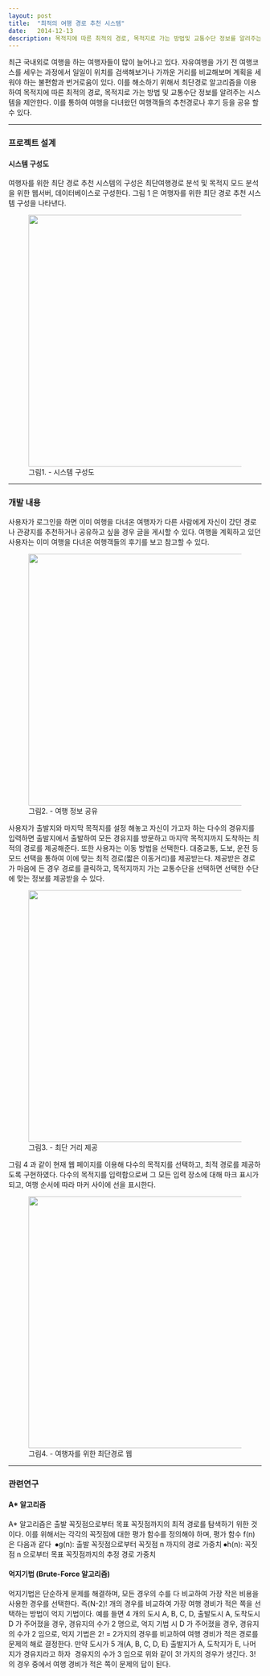 ```yaml
---
layout: post
title:  "최적의 여행 경로 추천 시스템"
date:   2014-12-13
description: 목적지에 따른 최적의 경로, 목적지로 가는 방법및 교통수단 정보를 알려주는 시스템.
---
```

최근 국내외로 여행을 하는 여행자들이 많이 늘어나고 있다. 자유여행을 가기 전 여행코스를 세우는 과정에서 일일이 위치를 검색해보거나 가까운 거리를 비교해보며 계획을 세워야 하는
불편함과 번거로움이 있다.
이를 해소하기 위해서 최단경로 알고리즘을 이용하여 목적지에 따른 최적의 경로, 목적지로 가는 방법 및 교통수단 정보를 알려주는 시스템을 제안한다. 이를 통하여 여행을 다녀왔던 여행객들의 추천경로나 후기 등을 공유 할 수 있다.

<hr>
<h3>프로젝트 설계</h3>
<h4>시스템 구성도</h4>
여행자를 위한 최단 경로 추천 시스템의 구성은
최단여행경로 분석 및 목적지 모드 분석을 위한
웹서버, 데이터베이스로 구성한다. 그림 1 은 여행자를 위한 최단 경로 추천 시스템 구성을 나타낸다.
<figure>
	<img src="{{ '/assets/img/travelsys.png'}}" alt="" style="width:500px; height:auto;">
	<figcaption>그림1. - 시스템 구성도</figcaption>
</figure>

<hr>
<h3>개발 내용</h3>
사용자가 로그인을 하면 이미 여행을 다녀온 여행자가 다른 사람에게 자신이 갔던 경로나 관광지를 추천하거나 공유하고 싶을 경우 글을 게시할 수 있다. 여행을 계획하고 있던 사용자는 이미
여행을 다녀온 여행객들의 후기를 보고 참고할 수 있다.
<figure>
	<img src="{{ '/assets/img/travel1.png'}}" alt="" style="width:500px; height:auto;">
	<figcaption>그림2. - 여행 정보 공유</figcaption>
</figure>
사용자가 출발지와 마지막 목적지를 설정 해놓고 자신이 가고자 하는 다수의 경유지를 입력하면 출발지에서 출발하여 모든 경유지를 방문하고 마지막 목적지까지 도착하는 최적의 경로를 제공해준다. 또한 사용자는 이동 방법을 선택한다. 대중교통, 도보, 운전 등 모드 선택을 통하여 이에 맞는 최적 경로(짧은 이동거리)를 제공받는다. 제공받은 경로가 마음에 든 경우 경로를 클릭하고, 목적지까지 가는 교통수단을 선택하면 선택한 수단에 맞는 정보를 제공받을 수 있다.
<figure>
	<img src="{{ '/assets/img/travel2.png'}}" alt="" style="width:500px; height:auto;">
	<figcaption>그림3. - 최단 거리 제공</figcaption>
</figure>
그림 4 과 같이 현재 웹 페이지를 이용해 다수의 목적지를 선택하고, 최적 경로를 제공하도록 구현하였다. 다수의 목적지를
입력함으로써 그 모든 입력 장소에 대해 마크 표시가 되고, 여행 순서에 따라 마커 사이에 선을 표시한다.
<figure>
	<img src="{{ '/assets/img/여행.png'}}" alt="" style="width:500px; height:auto;">
	<figcaption>그림4. - 여행자를 위한 최단경로 웹</figcaption>
</figure>

<hr>
<h3>관련연구</h3>
<h4>A* 알고리즘</h4>
A* 알고리즘은 출발 꼭짓점으로부터 목표 꼭짓점까지의 최적 경로를 탐색하기 위한 것이다. 이를 위해서는 각각의 꼭짓점에 대한 평가 함수를 정의해야 하며, 평가 함수 f(n)은 다음과 같다
<img src="{{ '/assets/img/함수.png'}}" alt="" >
⦁g(n): 출발 꼭짓점으로부터 꼭짓점 n 까지의 경로 가중치
⦁h(n): 꼭짓점 n 으로부터 목표 꼭짓점까지의 추정 경로 가중치
<h4>억지기법 (Brute-Force 알고리즘)</h4>
억지기법은 단순하게 문제를 해결하며, 모든 경우의 수를 다 비교하여 가장 작은 비용을 사용한 경우를 선택한다. 즉(N-2)! 개의 경우를 비교하여 가장 여행 경비가 적은 쪽을 선택하는 방법이 억지 기법이다. 예를 들면 4 개의 도시 A, B, C, D, 출발도시 A, 도착도시 D 가 주어졌을 경우, 경유지의 수가 2 명으로, 억지 기법 시 D 가 주어졌을 경우, 경유지의 수가 2 임으로, 억지 기법은 2! = 2가지의 경우를 비교하여 여행 경비가 적은 경로를 문제의 해로 결정한다. 만약 도시가 5 개(A, B, C, D, E) 출발지가 A, 도착지가 E, 나머지가 경유지라고 하자
<img src="{{ '/assets/img/억지기법.png'}}" alt="" >
경유지의 수가 3 임으로 위와 같이 3! 가지의 경우가 생긴다. 3! 의 경우 중에서 여행 경비가 적은 쪽이 문제의 답이 된다.
